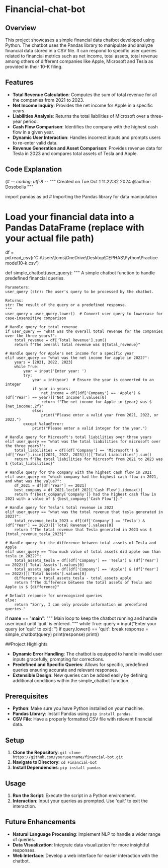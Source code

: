 # Financial-chat-bot

## Overview
This project showcases a simple financial data chatbot developed using Python. The chatbot uses the Pandas library to manipulate and analyze financial data stored in a CSV file. It can respond to specific user queries related to financial metrics such as net income, total assets, total revenue among others of different companies like Apple, Microsoft and Tesla as provided in their 10-K filing.

## Features
- **Total Revenue Calculation**: Computes the sum of total revenue for all the companies from 2021 to 2023.
- **Net Income Inquiry**: Provides the net income for Apple in a specific years.
- **Liabilities Analysis**: Returns the total liabilities of Microsoft over a three-year period.
- **Cash Flow Comparison**: Identifies the company with the highest cash flow in a given year.
- **Dynamic User Interaction**: Handles incorrect inputs and prompts users to re-enter valid data.
- **Revenue Generation and Asset Comparison**: Provides revenue data for Tesla in 2023 and compares total assets of Tesla and Apple.

## Code Explanation
(# -*- coding: utf-8 -*- 
""" 
Created on Tue Oct  1 11:22:32 2024 
@author: Dosobella 
"""

import pandas as pd  # Importing the Pandas library for data manipulation

# Load your financial data into a Pandas DataFrame (replace with your actual file path)
df = pd.read_csv(r'C:\Users\toms\OneDrive\Desktop\CEPHAS\Python\Practice mode\10-k.csv')

def simple_chatbot(user_query):
    """
    A simple chatbot function to handle predefined financial queries.
    
    Parameters:
    user_query (str): The user's query to be processed by the chatbot.
    
    Returns:
    str: The result of the query or a predefined response.
    """
    user_query = user_query.lower()  # Convert user query to lowercase for case-insensitive comparison

    # Handle query for total revenue
    if user_query == "what was the overall total revenue for the companies over the three years?":
        total_revenue = df['Total Revenue'].sum()
        return f"The overall total revenue was ${total_revenue}"

    # Handle query for Apple's net income for a specific year
    elif user_query == "what was the net income for apple in 2022?":
        years = [2021, 2022, 2023]
        while True:
            year = input('Enter year: ')
            try:
                year = int(year)  # Ensure the year is converted to an integer
                if year in years:
                    net_income = df[(df['Company'] == 'Apple') & (df['Year'] == year)]['Net Income'].values[0]
                    return f"The net income for Apple in {year} was $ {net_income:.2f}"
                else:
                    print("Please enter a valid year from 2021, 2022, or 2023.")
            except ValueError:
                print("Please enter a valid integer for the year.")

    # Handle query for Microsoft's total liabilities over three years
    elif user_query == "what was the total liabilities for microsoft over the three years?":
        total_liabilities = df[(df['Company'] == 'Microsoft') & (df['Year'].isin([2021, 2022, 2023]))]['Total Liabilities'].sum()
        return f"The total liabilities for Microsoft from 2021 to 2023 was $ {total_liabilities}"

    # Handle query for the company with the highest cash flow in 2021
    elif user_query == "which company had the highest cash flow in 2021, and what was the value?":
        df_2021 = df[df['Year'] == 2021]
        best_company = df_2021.loc[df_2021['Cash Flow'].idxmax()]
        return f"{best_company['Company']} had the highest cash flow in 2021 with a value of $ {best_company['Cash Flow']}."

    # Handle query for Tesla's total revenue in 2023
    elif user_query == "what was the total revenue that tesla generated in 2023?":
        total_revenue_tesla_2023 = df[(df['Company'] == 'Tesla') & (df['Year'] == 2023)]['Total Revenue'].values[0]
        return f"The total revenue that Tesla generated in 2023 was $ {total_revenue_tesla_2023}"

    # Handle query for the difference between total assets of Tesla and Apple
    elif user_query == "how much value of total assets did apple own than tesla in 2022?":
        total_assets_tesla = df[(df['Company'] == 'Tesla') & (df['Year'] == 2022)]['Total Assets'].values[0]
        total_assets_apple = df[(df['Company'] == 'Apple') & (df['Year'] == 2022)]]['Total Assets'].values[0]
        difference = total_assets_tesla - total_assets_apple
        return f"The difference between the total assets of Tesla and Apple is $ {difference}"

    # Default response for unrecognized queries
    else:
        return "Sorry, I can only provide information on predefined queries."

if __name__ == "__main__":
    """
    Main loop to keep the chatbot running and handle user input until 'quit' is entered.
    """
    while True:
        query = input("Enter your query (or 'quit' to exit): ")
        if query.lower() == 'quit':
            break
        response = simple_chatbot(query)
        print(response)
        print()


##Project Highlights
- **Dynamic Error Handling**: The chatbot is equipped to handle invalid user inputs gracefully, prompting for corrections.
- **Predefined and Specific Queries**: Allows for specific, predefined queries ensuring accurate and relevant responses.
- **Extensible Design**: New queries can be added easily by defining additional conditions within the simple_chatbot function.

## Prerequisites
- **Python**: Make sure you have Python installed on your machine.
- **Pandas Library**: Install Pandas using `pip install pandas`.
- **CSV File**: Have a properly formatted CSV file with relevant financial data.

## Setup
1. **Clone the Repository**: `git clone https://github.com/yourusername/financial-bot.git`
2. **Navigate to Directory**: `cd Financial-bot`
3. **Install Dependencies**: `pip install pandas`

## Usage
1. **Run the Script**: Execute the script in a Python environment.
2. **Interaction**: Input your queries as prompted. Use 'quit' to exit the interaction.

## Future Enhancements
- **Natural Language Processing**: Implement NLP to handle a wider range of queries.
- **Data Visualization**: Integrate data visualization for more insightful responses.
- **Web Interface**: Develop a web interface for easier interaction with the chatbot.

